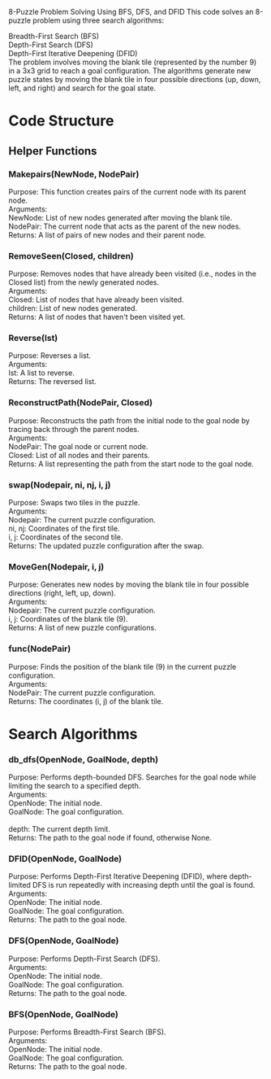 8-Puzzle Problem Solving Using BFS, DFS, and DFID
This code solves an 8-puzzle problem using three search algorithms:

Breadth-First Search (BFS) <br/>
Depth-First Search (DFS) <br/>
Depth-First Iterative Deepening (DFID)<br/>
  The problem involves moving the blank tile (represented by the number 9) in a 3x3 grid to reach a goal configuration. The algorithms generate new puzzle states     by moving the blank tile in four possible directions (up, down, left, and right) and search for the goal state.<br/>

# Code Structure
## Helper Functions
### Makepairs(NewNode, NodePair) 
  Purpose: This function creates pairs of the current node with its parent node. <br/>
  Arguments:<br/>
           NewNode: List of new nodes generated after moving the blank tile.<br/>
           NodePair: The current node that acts as the parent of the new nodes.<br/>
  Returns: A list of pairs of new nodes and their parent node.<br/>
    
### RemoveSeen(Closed, children)
  Purpose: Removes nodes that have already been visited (i.e., nodes in the Closed list) from the newly generated nodes.<br/>
  Arguments:<br/>
        Closed: List of nodes that have already been visited.<br/>
        children: List of new nodes generated.<br/>
  Returns: A list of nodes that haven't been visited yet.<br/>

### Reverse(lst)
  Purpose: Reverses a list.<br/>
  Arguments:<br/>
          lst: A list to reverse.<br/>
  Returns: The reversed list.<br/>
    
### ReconstructPath(NodePair, Closed)
  Purpose: Reconstructs the path from the initial node to the goal node by tracing back through the parent nodes.<br/>
  Arguments:<br/>
        NodePair: The goal node or current node.<br/>
        Closed: List of all nodes and their parents.<br/>
  Returns: A list representing the path from the start node to the goal node.<br/>
  
### swap(Nodepair, ni, nj, i, j)
  Purpose: Swaps two tiles in the puzzle.<br/>
  Arguments:<br/>
        Nodepair: The current puzzle configuration.<br/>
        ni, nj: Coordinates of the first tile.<br/>
        i, j: Coordinates of the second tile.<br/>
  Returns: The updated puzzle configuration after the swap.<br/>

### MoveGen(Nodepair, i, j)
  Purpose: Generates new nodes by moving the blank tile in four possible directions (right, left, up, down).<br/>
  Arguments:<br/>
          Nodepair: The current puzzle configuration.<br/>
          i, j: Coordinates of the blank tile (9).<br/>
  Returns: A list of new puzzle configurations.<br/>
        
### func(NodePair)
  Purpose: Finds the position of the blank tile (9) in the current puzzle configuration.<br/>
  Arguments:<br/>
        NodePair: The current puzzle configuration.<br/>
  Returns: The coordinates (i, j) of the blank tile.<br/>

      
# Search Algorithms

### db_dfs(OpenNode, GoalNode, depth)
   Purpose: Performs depth-bounded DFS. Searches for the goal node while limiting the search to a specified depth.<br/>
   Arguments:<br/>
            OpenNode: The initial node.<br/>
            GoalNode: The goal configuration.<br/>  
            depth: The current depth limit.<br/>
   Returns: The path to the goal node if found, otherwise None.<br/>

### DFID(OpenNode, GoalNode)
  Purpose: Performs Depth-First Iterative Deepening (DFID), where depth-limited DFS is run repeatedly with increasing depth until the goal is found.<br/>
  Arguments:<br/>
            OpenNode: The initial node.<br/>
            GoalNode: The goal configuration.<br/>
  Returns: The path to the goal node.<br/>

### DFS(OpenNode, GoalNode)
  Purpose: Performs Depth-First Search (DFS).<br/>
  Arguments:<br/>
          OpenNode: The initial node.<br/>
          GoalNode: The goal configuration.<br/>
  Returns: The path to the goal node.<br/>

### BFS(OpenNode, GoalNode)
  Purpose: Performs Breadth-First Search (BFS).<br/>
  Arguments:<br/>
          OpenNode: The initial node.<br/>
          GoalNode: The goal configuration.<br/>
  Returns: The path to the goal node.<br/>

